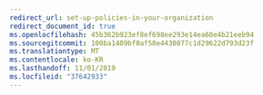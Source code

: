 ```yaml
---
redirect_url: set-up-policies-in-your-organization
redirect_document_id: true
ms.openlocfilehash: 45b362b923ef8ef698ee293e14ea60e4b21eeb94
ms.sourcegitcommit: 100ba1409bf0af58e4430877c1d29622d793d23f
ms.translationtype: MT
ms.contentlocale: ko-KR
ms.lasthandoff: 11/01/2019
ms.locfileid: "37642933"
---
```

